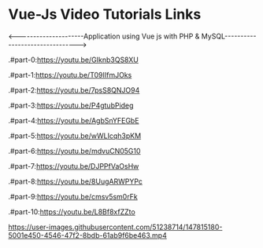 # Vue-Js Video Tutorials Links

<---------------------Application using Vue js with PHP &amp; MySQL-------------------------------->

.#part-0:https://youtu.be/GIknb3QS8XU

.#part-1:https://youtu.be/T09IIfmJOks

.#part-2:https://youtu.be/7psS8QNJO94

.#part-3:https://youtu.be/P4gtubPideg

.#part-4:https://youtu.be/AgbSnYFEGbE

.#part-5:https://youtu.be/wWLIcqh3pKM

.#part-6:https://youtu.be/mdvuCN05G10

.#part-7:https://youtu.be/DJPPfVaOsHw

.#part-8:https://youtu.be/8UugARWPYPc

.#part-9:https://youtu.be/cmsv5sm0rFk

.#part-10:https://youtu.be/L8Bf8xfZZto


https://user-images.githubusercontent.com/51238714/147815180-5001e450-4546-47f2-8bdb-61ab9f6be463.mp4

